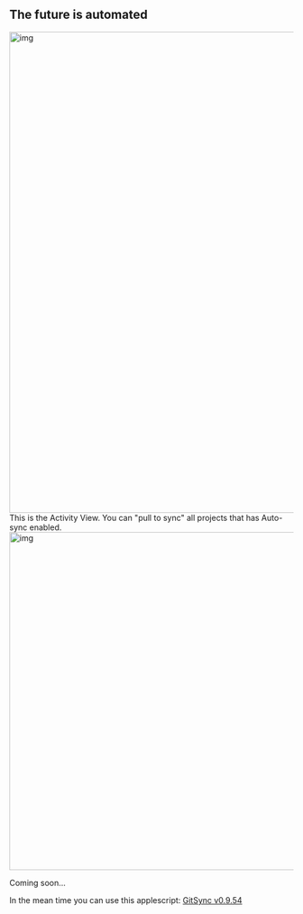 ## The future is automated

<img width="854" alt="img" src="https://dl.dropboxusercontent.com/u/2559476/Screen Shot 2016-03-30 at 09.37.00.png">  
This is the Activity View. You can "pull to sync" all projects that has Auto-sync enabled.
  
<img width="600" alt="img" src="https://dl.dropboxusercontent.com/u/2559476/gitsync_logo_purple-01.png">  

Coming soon...  

In the mean time you can use this applescript: [GitSync v0.9.54](https://github.com/eonist/GitSync/releases/tag/0.9.54) 